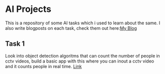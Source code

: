 # AI Projects
This is a repository of some AI tasks which i used to learn about the same.
I also write blogposts on each task, check them out here:[My Blog](https://anikethvijesh-blog.vercel.app/)

## Task 1
Look into object detection algoritms that can count the number of people in cctv videos, build a basic app with this where you can inout a cctv video and it counts people in real time. 
[Link](1/)
